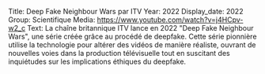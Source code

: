 Title: Deep Fake Neighbour Wars par ITV
Year: 2022
Display_date: 2022
Group: Scientifique
Media: https://www.youtube.com/watch?v=j4HCpv-w2_c
Text: La chaîne britannique ITV lance en 2022 "Deep Fake Neighbour Wars", une série créée grâce au procédé de deepfake. Cette série pionnière utilise la technologie pour altérer des vidéos de manière réaliste, ouvrant de nouvelles voies dans la production télévisuelle tout en suscitant des inquiétudes sur les implications éthiques du deepfake.